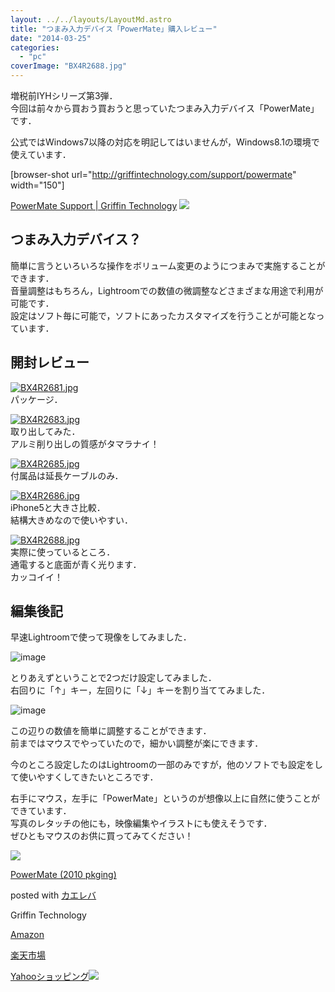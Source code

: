 ```yaml
---
layout: ../../layouts/LayoutMd.astro
title: "つまみ入力デバイス「PowerMate」購入レビュー"
date: "2014-03-25"
categories: 
  - "pc"
coverImage: "BX4R2688.jpg"
---
```


増税前IYHシリーズ第3弾．  
今回は前々から買おう買おうと思っていたつまみ入力デバイス「PowerMate」です．

公式ではWindows7以降の対応を明記してはいませんが，Windows8.1の環境で使えています．

\[browser-shot url="http://griffintechnology.com/support/powermate" width="150"\]

[PowerMate Support | Griffin Technology](https://support.griffintechnology.com/product/powermate/) [![](http://b.hatena.ne.jp/entry/image/http://griffintechnology.com/support/powermate)](http://b.hatena.ne.jp/entry/http://griffintechnology.com/support/powermate) 

## つまみ入力デバイス？

簡単に言うといろいろな操作をボリューム変更のようにつまみで実施することができます．  
音量調整はもちろん，Lightroomでの数値の微調整などさまざまな用途で利用が可能です．  
設定はソフト毎に可能で，ソフトにあったカスタマイズを行うことが可能となっています．

## 開封レビュー

[![BX4R2681.jpg](images/13402011934_81237ab797_b.jpg)](http://www.flickr.com/photos/67522130@N08/13402011934/ "BX4R2681.jpg")  
パッケージ．

[![BX4R2683.jpg](images/13402015864_b545cf54eb_b.jpg)](http://www.flickr.com/photos/67522130@N08/13402015864/ "BX4R2683.jpg")  
取り出してみた．  
アルミ削り出しの質感がタマラナイ！

[![BX4R2685.jpg](images/13401664095_7027ef8b53_b.jpg)](http://www.flickr.com/photos/67522130@N08/13401664095/ "BX4R2685.jpg")  
付属品は延長ケーブルのみ．

[![BX4R2686.jpg](images/13402022014_e679347c89_b.jpg)](http://www.flickr.com/photos/67522130@N08/13402022014/ "BX4R2686.jpg")  
iPhone5と大きさ比較．  
結構大きめなので使いやすい．

[![BX4R2688.jpg](images/13401791473_d7db698fc6_b.jpg)](http://www.flickr.com/photos/67522130@N08/13401791473/ "BX4R2688.jpg")  
実際に使っているところ．  
通電すると底面が青く光ります．  
カッコイイ！

## 編集後記

早速Lightroomで使って現像をしてみました．

![image](images/image10.png "image")

とりあえずということで2つだけ設定してみました．  
右回りに「↑」キー，左回りに「↓」キーを割り当ててみました．

![image](images/image11.png "image")

この辺りの数値を簡単に調整することができます．  
前まではマウスでやっていたので，細かい調整が楽にできます．

今のところ設定したのはLightroomの一部のみですが，他のソフトでも設定をして使いやすくしてきたいところです．

右手にマウス，左手に「PowerMate」というのが想像以上に自然に使うことができています．  
写真のレタッチの他にも，映像編集やイラストにも使えそうです．  
ぜひともマウスのお供に買ってみてください！

[![](images/41ip5QhZChL._SL160_.jpg)](https://www.amazon.co.jp/exec/obidos/ASIN/B003VWU2WA/mizuka123-22/ref=nosim/)

[PowerMate (2010 pkging)](https://www.amazon.co.jp/exec/obidos/ASIN/B003VWU2WA/mizuka123-22/ref=nosim/)

posted with [カエレバ](http://kaereba.com)

Griffin Technology

[Amazon](http://www.amazon.co.jp/gp/search?keywords=2010%20pkging&__mk_ja_JP=%83J%83%5E%83J%83i&tag=mizuka123-22 "アマゾン")

[楽天市場](http://hb.afl.rakuten.co.jp/hgc/032b53ee.4b34c5ee.0f4a541e.f440145e/?pc=http%3A%2F%2Fsearch.rakuten.co.jp%2Fsearch%2Fmall%2F2010%2520pkging%2F-%2Ff.1-p.1-s.1-sf.0-st.A-v.2%3Fx%3D0%26scid%3Daf_ich_link_urltxt%26m%3Dhttp%3A%2F%2Fm.rakuten.co.jp%2F "楽天市場")

[Yahooショッピング![](//ad.jp.ap.valuecommerce.com/servlet/gifbanner?sid=3066752&pid=881990642)](//ck.jp.ap.valuecommerce.com/servlet/referral?sid=3066752&pid=881990642&vc_url=http%3A%2F%2Fshopping.search.yahoo.co.jp%2Fsearch%3FuIv%3Don%26ei%3DUTF-8%26tab_ex%3Dcommerce%26slider%3D0%26va%3D2010%2520pkging "Yahooショッピング")
